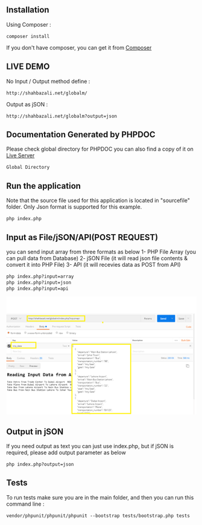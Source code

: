## Installation
Using Composer :

```
composer install
```

If you don't have composer, you can get it from [Composer](https://getcomposer.org/)

## LIVE DEMO
No Input / Output method define :
```
http://shahbazali.net/globalm/
```

Output as jSON :
```
http://shahbazali.net/globalm?output=json
```

## Documentation Generated by PHPDOC
Please check global directory for PHPDOC you can also find a copy of it on [Live Server](http://shahbazali.net/globalm/project/)

```
Global Directory
```


## Run the application
Note that the source file used for this application is located in "sourcefile" folder.
Only Json format is supported for this example.

```
php index.php
```
## Input as File/jSON/API(POST REQUEST)
you can send input array from three formats as below
1- PHP File Array (you can pull data from Database)
2- jSON File (it will read json file contents & convert it into PHP File)
3- API (it will recevies data as POST from API)

```
php index.php?input=array
php index.php?input=json
php index.php?input=api
```
![Alt text](response.png?raw=true "API REQUEST")

## Output in jSON
If you need output as text you can just use index.php, but if jSON is required, please add output parameter as below

```
php index.php?output=json
```


## Tests
To run tests make sure you are in the main folder, and then you can run this command line :

```
vendor/phpunit/phpunit/phpunit --bootstrap tests/bootstrap.php tests
```


